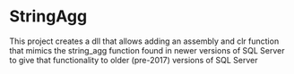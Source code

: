 # StringAgg
This project creates a dll that allows adding an assembly and clr function that mimics the string_agg function found in newer versions of SQL Server to give that functionality to older (pre-2017) versions of SQL Server
